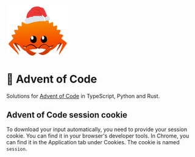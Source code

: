 <img src="./.assets/christmas_ferris.png" width="164">

# 🎄 Advent of Code

Solutions for [Advent of Code](https://adventofcode.com/) in TypeScript, Python and Rust.

## Advent of Code session cookie

To download your input automatically, you need to provide your session cookie. You can find it in your browser's developer tools. In Chrome, you can find it in the Application tab under Cookies. The cookie is named `session`.
